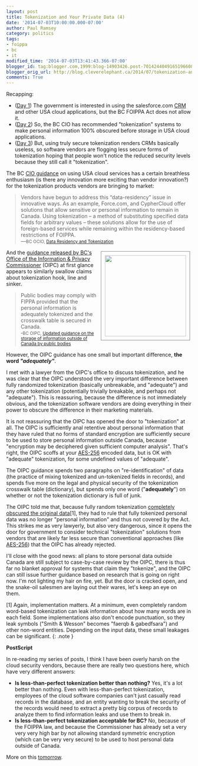 ```yaml
---
layout: post
title: Tokenization and Your Private Data (4)
date: '2014-07-03T10:00:00.000-07:00'
author: Paul Ramsey
category: politics
tags:
- foippa
- bc
- it
modified_time: '2014-07-03T13:41:43.366-07:00'
blogger_id: tag:blogger.com,1999:blog-14903426.post-7014244049165196608
blogger_orig_url: http://blog.cleverelephant.ca/2014/07/tokenization-and-your-private-data-4.html
comments: True
---
```


Recapping:

* ([Day 1](/2014/06/tokenization-and-your-private-data-1.html)) The government is interested in using the salesforce.com [CRM](http://en.wikipedia.org/wiki/Customer_relationship_management) and other USA cloud applications, but the BC FOIPPA Act does not allow it.
* ([Day 2](/2014/07/tokenization-and-your-private-data-2.html)) So, the BC CIO has recommended "tokenization" systems to make personal information 100% obscured before storage in USA cloud applications.
* ([Day 3](/2014/07/tokenization-and-your-private-data-3.html)) But, using truly secure tokenization renders CRMs basically useless, so software vendors are flogging less secure forms of tokenization hoping that people won't notice the reduced security levels because they still call it "tokenization".

The BC [CIO guidance](http://docs.openinfo.gov.bc.ca/D11384614A_Response_Package_CTZ-2014-00009.PDF) on using USA cloud services has a certain breathless enthusiasm (is there any innovation more exciting than vendor innovation?) for the tokenization products vendors are bringing to market:

> Vendors have begun to address this “data-residency” issue in innovative ways. As an example, Force.com, and CypherCloud offer solutions that allow sensitive or personal information to remain in Canada. Using tokenization – a method of substituting specified data fields for arbitrary values – these solutions allow for the use of foreign-based services while remaining within the residency-based restrictions of FOIPPA.<br/>&mdash;<small>BC OCIO, [Data Residency and Tokenization](http://docs.openinfo.gov.bc.ca/D11384614A_Response_Package_CTZ-2014-00009.PDF)</small>

<img src="http://cache.thephoenix.com/secure/uploadedImages/The_Phoenix/Life/Reality_Check/TJI_Sipress_adequate.jpg" style="float:right; width: 220px; margin: 5px; padding:10px; border: 1px solid grey;" />  

And the [guidance released by BC's Office of the Information &amp; Privacy Commissioner](https://www.oipc.bc.ca/public-comments/1649) (OIPC) at first glance appears to similarly swallow claims about tokenization hook, line and sinker.

> Public bodies may comply with FIPPA provided that the personal information is adequately tokenized and the crosswalk table is secured in Canada.<br/>&dash;<small>BC OIPC, [Updated guidance on the storage of information outside of Canada by public bodies](https://www.oipc.bc.ca/public-comments/1649 )</small>

However, the OIPC guidance has one small but important difference, **the word *"adequately"***.

I met with a lawyer from the OIPC's office to discuss tokenization, and he was clear that the OIPC understood the very important difference between fully randomized tokenization (basically unbreakable, and "adequate") and any other tokenization (potentially trivially breakable, and perhaps not "adequate"). This is reassuring, because the difference is not immediately obvious, and the tokenization software vendors are doing everything in their power to obscure the difference in their marketing materials.

It is not reassuring that the OIPC has opened the door to "tokenization" at all. The OIPC is sufficiently anal retentive about personal information that they have ruled that no forms of standard encryption are sufficiently secure to be used to store personal information outside Canada, because "encryption may be deciphered given sufficient computer analysis". That's right, the OIPC scoffs at your [AES-256](http://en.wikipedia.org/wiki/Advanced_Encryption_Standard) encoded data, but is OK with "adequate" tokenization, for some undefined values of "adequate".

The OIPC guidance spends two paragraphs on "re-identification" of data (the practice of mixing tokenized and un-tokenized fields in records), and spends five more on the legal and physical security of the tokenization crosswalk table (dictionary), but spends only one word ("**adequately**") on whether or not the tokenization dictionary is full of junk.

The OIPC told me that, because fully random tokenization [completely obscured the original data](/2014/07/tokenization-and-your-private-data-2.html)[1], they had to rule that fully tokenized personal data was no longer "personal information" and thus not covered by the Act. This strikes me as very lawyerly, but also very dangerous, since it opens the door for government to consider technical "tokenization" solutions from vendors that are likely far less secure than conventional approaches (like [AES-256](http://en.wikipedia.org/wiki/Advanced_Encryption_Standard)) that the OIPC has already rejected.

I'll close with the good news: all plans to store personal data outside Canada are still subject to case-by-case review by the OIPC, there is thus far no blanket approval for systems that claim they "tokenize", and the OIPC can still issue further guidance based on research that is going on right now. I'm not lighting my hair on fire, yet. But the door is cracked open, and the snake-oil salesmen are laying out their wares, let's keep an eye on them.

[1] Again, implementation matters. At a minimum, even completely random word-based tokenization can leak information about how many words are in each field. Some implementations also don't encode punctuation, so they leak symbols ("Smith &amp; Wesson" becomes "faerqb &amp; gabedfsara") and other non-word entities. Depending on the input data, these small leakages can be significant.
{: .note }

**PostScript**

In re-reading my series of posts, I think I have been overly harsh on the cloud security vendors, because there are really two questions here, which have very different answers:

* **Is less-than-perfect tokenization better than nothing?** Yes, it's a lot better than nothing. Even with less-than-perfect tokenization, employees of the cloud software companies can't just casually read records in the database, and an entity wanting to break the security of the records would need to extract a pretty big corpus of records to analyze them to find information leaks and use them to break in.
* **Is less-than-perfect tokenization acceptable for BC?** No, because of the FOIPPA law, and because the Commissioner has already set a very very very high bar by not allowing standard symmetric encryption (which can be very very secure) to be used to host personal data outside of Canada.

More on this [tomorrow](/2014/07/tokenization-and-your-private-data-5.html).

